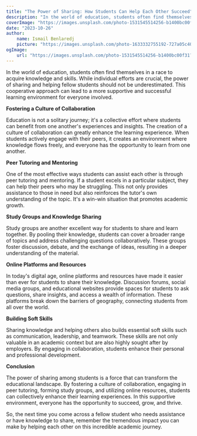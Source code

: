 ```yaml
---
title: "The Power of Sharing: How Students Can Help Each Other Succeed"
description: "In the world of education, students often find themselves in a race to acquire knowledge and skills. While individual efforts are crucial, the power of sharing and helping fellow students should not be underestimated. This cooperative approach can lead to a more supportive and successful learning environment for everyone involved.."
coverImage: "https://images.unsplash.com/photo-1531545514256-b1400bc00f31?auto=format&fit=crop&q=60&w=500&ixlib=rb-4.0.3&ixid=M3wxMjA3fDB8MHxzZWFyY2h8MTF8fHN0dWRlbnRzfGVufDB8fDB8fHww"
date: "2023-10-26"
author:
    name: Ismail Benlaredj
    picture: "https://images.unsplash.com/photo-1633332755192-727a05c4013d?auto=format&fit=crop&q=60&w=500&ixlib=rb-4.0.3&ixid=M3wxMjA3fDB8MHxzZWFyY2h8OHx8YXZhdGFyfGVufDB8fDB8fHww"
ogImage:
    url: "https://images.unsplash.com/photo-1531545514256-b1400bc00f31?auto=format&fit=crop&q=60&w=500&ixlib=rb-4.0.3&ixid=M3wxMjA3fDB8MHxzZWFyY2h8MTF8fHN0dWRlbnRzfGVufDB8fDB8fHww"
---
```


In the world of education, students often find themselves in a race to acquire knowledge and skills. While individual efforts are crucial, the power of sharing and helping fellow students should not be underestimated. This cooperative approach can lead to a more supportive and successful learning environment for everyone involved.

**Fostering a Culture of Collaboration**

Education is not a solitary journey; it's a collective effort where students can benefit from one another's experiences and insights. The creation of a culture of collaboration can greatly enhance the learning experience. When students actively engage with their peers, it creates an environment where knowledge flows freely, and everyone has the opportunity to learn from one another.

**Peer Tutoring and Mentoring**

One of the most effective ways students can assist each other is through peer tutoring and mentoring. If a student excels in a particular subject, they can help their peers who may be struggling. This not only provides assistance to those in need but also reinforces the tutor's own understanding of the topic. It's a win-win situation that promotes academic growth.

**Study Groups and Knowledge Sharing**

Study groups are another excellent way for students to share and learn together. By pooling their knowledge, students can cover a broader range of topics and address challenging questions collaboratively. These groups foster discussion, debate, and the exchange of ideas, resulting in a deeper understanding of the material.

**Online Platforms and Resources**

In today's digital age, online platforms and resources have made it easier than ever for students to share their knowledge. Discussion forums, social media groups, and educational websites provide spaces for students to ask questions, share insights, and access a wealth of information. These platforms break down the barriers of geography, connecting students from all over the world.

**Building Soft Skills**

Sharing knowledge and helping others also builds essential soft skills such as communication, leadership, and teamwork. These skills are not only valuable in an academic context but are also highly sought after by employers. By engaging in collaboration, students enhance their personal and professional development.

**Conclusion**

The power of sharing among students is a force that can transform the educational landscape. By fostering a culture of collaboration, engaging in peer tutoring, forming study groups, and utilizing online resources, students can collectively enhance their learning experiences. In this supportive environment, everyone has the opportunity to succeed, grow, and thrive.

So, the next time you come across a fellow student who needs assistance or have knowledge to share, remember the tremendous impact you can make by helping each other on this incredible academic journey.
